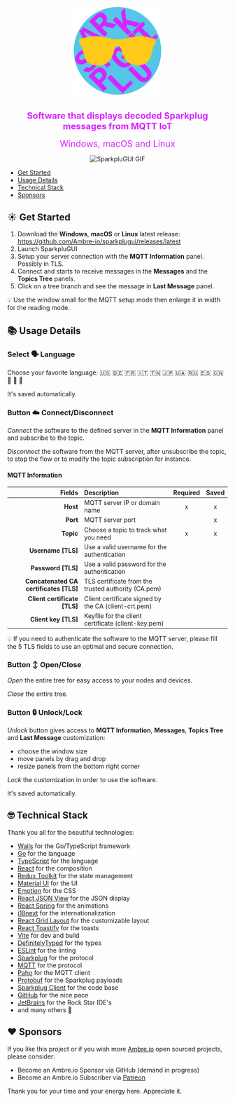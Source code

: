 <p align="center">
    <img src="frontend/src/assets/images/appicon.png" width="200" />
</p>
<h3 align=center>
   <div style="color: #D724FF; padding-top: 10px; font-size: 20px">Software that displays decoded Sparkplug messages from MQTT IoT</div>
</h3>
<p align="center">
   <span style="color: #D724FF; font-size: 20px">Windows, macOS and Linux</span>
</p>
<p align="center">
   <img src="./build/sparplugui.gif" alt="SparkpluGUI GIF" width="667"/>
</p>

- [Get Started](#-get-started)
- [Usage Details](#-usage-details)
- [Technical Stack](#-technical-stack)
- [Sponsors](#-sponsors)

## ☀️ Get Started

1. Download the **Windows**, **macOS** or **Linux** latest
   release: https://github.com/Ambre-io/sparkplugui/releases/latest
2. Launch SparkpluGUI
3. Setup your server connection with the **MQTT Information** panel. Possibly in TLS.
4. Connect and starts to receive messages in the **Messages** and the **Topics Tree** panels.
5. Click on a tree branch and see the message in **Last Message** panel.

💡 Use the window small for the MQTT setup mode then enlarge it in width for the reading mode.

## 📚 Usage Details

### Select 🗣️ Language

Choose your favorite language:  🇺🇸 🇩🇪 🇫🇷 🇮🇹 🇹🇳 🇯🇵 🇺🇦 🇷🇺 🇪🇸 🇨🇳 🏴󠁣󠁮󠀶󠀵󠁿 🏴󠁺󠁡󠁮󠁬󠁿 🏴󠁩󠁲󠀱󠀶󠁿

It's saved automatically.

### Button ☁️ Connect/Disconnect

*Connect* the software to the defined server in the **MQTT Information** panel and subscribe to the topic.

*Disconnect* the software from the MQTT server, after unsubscribe the topic,
to stop the flow or to modify the topic subscription for instance.

#### MQTT Information

|                                 Fields | Description                                          | Required | Saved |
|---------------------------------------:|:-----------------------------------------------------|:--------:|:-----:|
|                               **Host** | MQTT server IP or domain name                        |    x     |   x   |
|                               **Port** | MQTT server port                                     |          |   x   |
|                              **Topic** | Choose a topic to track what you need                |    x     |   x   |
|                    **Username  [TLS]** | Use a valid username for the authentication          |          |       |
|                     **Password [TLS]** | Use a valid password for the authentication          |          |       |
| **Concatenated CA certificates [TLS]** | TLS certificate from the trusted authority (CA.pem)  |          |       |
|           **Client certificate [TLS]** | Client certificate signed by the CA (client-crt.pem) |          |       |
|                   **Client key [TLS]** | Keyfile for the client certificate (client-key.pem)  |          |       |

💡 If you need to authenticate the software to the MQTT server, please fill the 5 TLS fields to use an optimal and
secure connection.

### Button ↕️ Open/Close

*Open* the entire tree for easy access to your nodes and devices.

*Close* the entire tree.

### Button 🔒 Unlock/Lock

*Unlock* button gives access to **MQTT Information**, **Messages**, **Topics Tree** and **Last Message** customization:

- choose the window size
- move panels by drag and drop
- resize panels from the bottom right corner

*Lock* the customization in order to use the software.

It's saved automatically.

## 🤓 Technical Stack

Thank you all for the beautiful technologies:

- [Wails](https://wails.app/) for the Go/TypeScript framework
- [Go](https://golang.org/) for the language
- [TypeScript](https://www.typescriptlang.org/) for the language
- [React](https://reactjs.org/) for the composition
- [Redux Toolkit](https://redux-toolkit.js.org/) for the state management
- [Material UI](https://material-ui.com/) for the UI
- [Emotion](https://emotion.sh/docs/introduction) for the CSS
- [React JSON View](https://raw.githack.com/uiwjs/react-json-view/v1-docs/index.html) for the JSON display
- [React Spring](https://www.react-spring.io/) for the animations
- [i18next](https://www.i18next.com/) for the internationalization
- [React Grid Layout](https://github.com/react-grid-layout/react-grid-layout) for the customizable layout
- [React Toastify](https://fkhadra.github.io/react-toastify/introduction/) for the toasts
- [Vite](https://www.npmjs.com/package/@vitejs/plugin-react) for dev and build
- [DefinitelyTyped](https://github.com/DefinitelyTyped/DefinitelyTyped) for the types
- [ESLint](https://eslint.org/) for the linting
- [Sparkplug](https://www.cirrus-link.com/) for the protocol
- [MQTT](https://mqtt.org/) for the protocol
- [Paho](https://github.com/eclipse/paho.mqtt.golang) for the MQTT client
- [Protobuf](https://pkg.go.dev/google.golang.org/protobuf) for the Sparkplug payloads
- [Sparkplug Client](https://github.com/weekaung/sparkplugb-client) for the code base
- [GitHub](https://github.com) for the nice pace
- [JetBrains](https://www.jetbrains.com/) for the Rock Star IDE's
- and many others 🙏

## ❤️ Sponsors

If you like this project or if you wish more [Ambre.io](https://ambre.io/) open sourced projects,
please consider:

- Become an Ambre.io Sponsor via GitHub (demand in progress)
- Become an Ambre.io Subscriber via [Patreon](https://www.patreon.com/user?u=117579457)

Thank you for your time and your energy here. Appreciate it.

